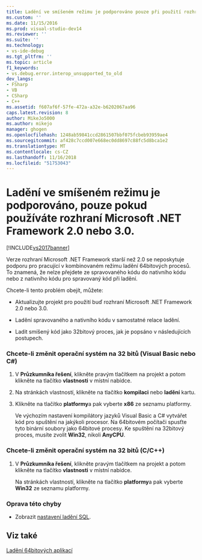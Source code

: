 ```yaml
---
title: Ladění ve smíšeném režimu je podporováno pouze při použití rozhraní Microsoft .NET Framework 2.0 nebo 3.0. | Dokumentace Microsoftu
ms.custom: ''
ms.date: 11/15/2016
ms.prod: visual-studio-dev14
ms.reviewer: ''
ms.suite: ''
ms.technology:
- vs-ide-debug
ms.tgt_pltfrm: ''
ms.topic: article
f1_keywords:
- vs.debug.error.interop_unsupported_to_old
dev_langs:
- FSharp
- VB
- CSharp
- C++
ms.assetid: f607af6f-57fe-472a-a32e-b6202067aa96
caps.latest.revision: 8
author: MikeJo5000
ms.author: mikejo
manager: ghogen
ms.openlocfilehash: 1248ab59841ccd2861507bbf075fcbeb93959ae4
ms.sourcegitcommit: af428c7ccd007e668ec0dd8697c88fc5d8bca1e2
ms.translationtype: MT
ms.contentlocale: cs-CZ
ms.lasthandoff: 11/16/2018
ms.locfileid: "51753043"
---
```

# <a name="mixed-mode-debugging-is-only-supported-when-using-microsoft-net-framework-20-or-30"></a>Ladění ve smíšeném režimu je podporováno, pouze pokud používáte rozhraní Microsoft .NET Framework 2.0 nebo 3.0.
[!INCLUDE[vs2017banner](../includes/vs2017banner.md)]

Verze rozhraní Microsoft .NET Framework starší než 2.0 se neposkytuje podporu pro pracující v kombinovaném režimu ladění 64bitových procesů. To znamená, že nelze přejdete ze spravovaného kódu do nativního kódu nebo z nativního kódu pro spravovaný kód při ladění.  
  
 Chcete-li tento problém obejít, můžete:  
  
-   Aktualizujte projekt pro použití buď rozhraní Microsoft .NET Framework 2.0 nebo 3.0.  
  
-   Ladění spravovaného a nativního kódu v samostatné relace ladění.  
  
-   Ladit smíšený kód jako 32bitový proces, jak je popsáno v následujících postupech.  
  
### <a name="to-change-the-operating-system-to-32-bit-visual-basic-or-c"></a>Chcete-li změnit operační systém na 32 bitů (Visual Basic nebo C#)  
  
1.  V **Průzkumníka řešení**, klikněte pravým tlačítkem na projekt a potom klikněte na tlačítko **vlastnosti** v místní nabídce.  
  
2.  Na stránkách vlastností, klikněte na tlačítko **kompilaci** nebo **ladění** kartu.  
  
3.  Klikněte na tlačítko **platformy**a pak vyberte **x86** ze seznamu platformy.  
  
     Ve výchozím nastavení kompilátory jazyků Visual Basic a C# vytvářet kód pro spuštění na jakýkoli procesor. Na 64bitovém počítači spusťte tyto binární soubory jako 64bitové procesy. Ke spuštění na 32bitový proces, musíte zvolit **Win32**, nikoli **AnyCPU**.  
  
### <a name="to-change-the-operating-system-to-32-bit-cc"></a>Chcete-li změnit operační systém na 32 bitů (C/C++)  
  
1.  V **Průzkumníka řešení**, klikněte pravým tlačítkem na projekt a potom klikněte na tlačítko **vlastnosti** v místní nabídce.  
  
     Na stránkách vlastností, klikněte na tlačítko **platformy**a pak vyberte **Win32** ze seznamu platformy.  
  
### <a name="to-correct-this-error"></a>Oprava této chyby  
  
-   Zobrazit [nastavení ladění SQL](http://msdn.microsoft.com/en-us/3db09e68-edcc-42de-9c22-4e97cfd55ab3).  
  
## <a name="see-also"></a>Viz také  
 [Ladění 64bitových aplikací](../debugger/debug-64-bit-applications.md)



